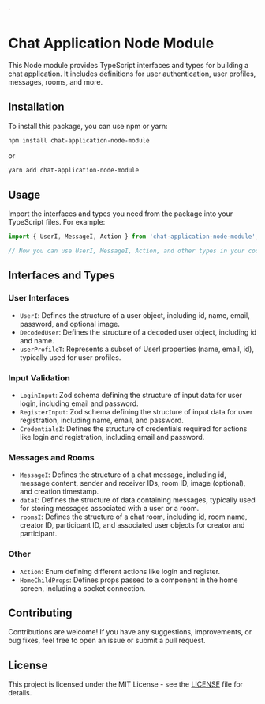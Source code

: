 `
# Chat Application Node Module

This Node module provides TypeScript interfaces and types for building a chat application. It includes definitions for user authentication, user profiles, messages, rooms, and more.

## Installation

To install this package, you can use npm or yarn:

```bash
npm install chat-application-node-module
```

or

```bash
yarn add chat-application-node-module
```

## Usage

Import the interfaces and types you need from the package into your TypeScript files. For example:

```typescript
import { UserI, MessageI, Action } from 'chat-application-node-module';

// Now you can use UserI, MessageI, Action, and other types in your code
```

## Interfaces and Types

### User Interfaces

- `UserI`: Defines the structure of a user object, including id, name, email, password, and optional image.
- `DecodedUser`: Defines the structure of a decoded user object, including id and name.
- `userProfileT`: Represents a subset of UserI properties (name, email, id), typically used for user profiles.

### Input Validation

- `LoginInput`: Zod schema defining the structure of input data for user login, including email and password.
- `RegisterInput`: Zod schema defining the structure of input data for user registration, including name, email, and password.
- `CredentialsI`: Defines the structure of credentials required for actions like login and registration, including email and password.

### Messages and Rooms

- `MessageI`: Defines the structure of a chat message, including id, message content, sender and receiver IDs, room ID, image (optional), and creation timestamp.
- `dataI`: Defines the structure of data containing messages, typically used for storing messages associated with a user or a room.
- `roomsI`: Defines the structure of a chat room, including id, room name, creator ID, participant ID, and associated user objects for creator and participant.

### Other

- `Action`: Enum defining different actions like login and register.
- `HomeChildProps`: Defines props passed to a component in the home screen, including a socket connection.

## Contributing

Contributions are welcome! If you have any suggestions, improvements, or bug fixes, feel free to open an issue or submit a pull request.

## License

This project is licensed under the MIT License - see the [LICENSE](LICENSE) file for details.
